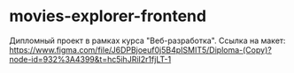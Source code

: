 # movies-explorer-frontend

Дипломный проект в рамках курса "Веб-разработка". 
Ссылка на макет: https://www.figma.com/file/J6DPBjoeuf0j5B4pISMIT5/Diploma-(Copy)?node-id=932%3A4399&t=hc5ihJRiI2r1fjLT-1 
